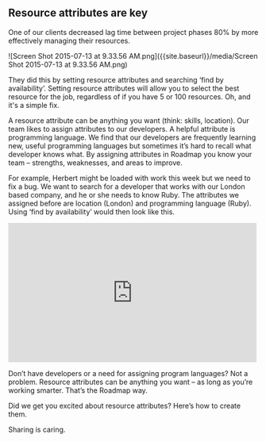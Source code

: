 ## Resource attributes are key
 
One of our clients decreased lag time between project phases 80% by more effectively managing their resources. 
 
![Screen Shot 2015-07-13 at 9.33.56 AM.png]({{site.baseurl}}/media/Screen Shot 2015-07-13 at 9.33.56 AM.png)
 
They did this by setting resource attributes and searching ‘find by availability’. Setting resource attributes will allow you to select the best resource for the job, regardless of if you have 5 or 100 resources. Oh, and it's a simple fix.
 
A resource attribute can be anything you want (think: skills, location). Our team likes to assign attributes to our developers. A helpful attribute is programming language. We find that our developers are frequently learning new, useful programming languages but sometimes it’s hard to recall what developer knows what. By assigning attributes in Roadmap you know your team –
strengths, weaknesses, and areas to improve.
 
For example, Herbert might be loaded with work this week but we need to fix a bug. We want to search for a developer that works with our London based company, and he or she needs to know Ruby. The attributes we assigned before are location (London) and programming language (Ruby). Using ‘find by availability’ would then look like this.
 
<iframe src="https://player.vimeo.com/video/133189445" width="500" height="281" frameborder="0" webkitallowfullscreen mozallowfullscreen allowfullscreen></iframe>
 
Don’t have developers or a need for assigning program languages? Not a problem. Resource attributes can be anything you want – as long as you’re working smarter. That’s the Roadmap way.
 
Did we get you excited about resource attributes? Here’s how to create them.
 
Sharing is caring.
